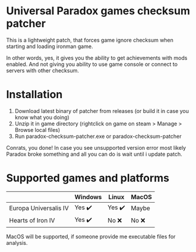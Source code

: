 # Universal Paradox games checksum patcher

This is a lightweight patch, that forces game ignore checksum when starting and loading ironman game.

In other words, yes, it gives you the ability to get achievements with mods enabled. And not giving you ability to use game console or connect to servers with other checksum.

# Installation

1. Download latest binary of patcher from releases (or build it in case you know what you doing)
2. Unzip it in game directory (rightclick on game on steam > Manage > Browse local files)
3. Run paradox-checksum-patcher.exe or paradox-checksum-patcher

Conrats, you done! In case you see unsupported version error most likely Paradox broke something and all you can do is wait until i update patch.

# Supported games and platforms
|  | Windows | Linux | MacOS |
| ---| --- | ---| --- |
| Europa Universalis IV | Yes :heavy_check_mark: | Yes :heavy_check_mark: | Maybe |
| Hearts of Iron IV | Yes :heavy_check_mark: | No :x: | No :x: |

MacOS will be supported, if someone provide me executable files for analysis.